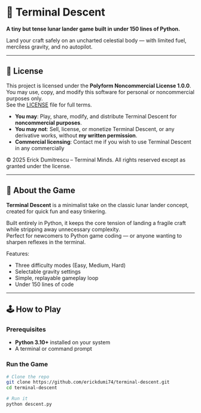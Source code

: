 # 🚀 Terminal Descent

**A tiny but tense lunar lander game built in under 150 lines of Python.**  

Land your craft safely on an uncharted celestial body — with limited fuel, merciless gravity, and no autopilot.

---

## 📄 License
This project is licensed under the **Polyform Noncommercial License 1.0.0**.  
You may use, copy, and modify this software for personal or noncommercial purposes only.  
See the [LICENSE](LICENSE) file for full terms.

- **You may**: Play, share, modify, and distribute Terminal Descent for **noncommercial purposes**.
- **You may not**: Sell, license, or monetize Terminal Descent, or any derivative works, without **my written permission**.
- **Commercial licensing**: Contact me if you wish to use Terminal Descent in any commercially

© 2025 Erick Dumitrescu – Terminal Minds. All rights reserved except as granted under the license.

---

## 📜 About the Game

**Terminal Descent** is a minimalist take on the classic lunar lander concept, created for quick fun and easy tinkering.  

Built entirely in Python, it keeps the core tension of landing a fragile craft while stripping away unnecessary complexity.  
Perfect for newcomers to Python game coding — or anyone wanting to sharpen reflexes in the terminal.

Features:
- Three difficulty modes (Easy, Medium, Hard)
- Selectable gravity settings
- Simple, replayable gameplay loop
- Under 150 lines of code

---

## 🕹 How to Play

### Prerequisites
- **Python 3.10+** installed on your system
- A terminal or command prompt

### Run the Game
```bash
# Clone the repo
git clone https://github.com/erickdumi74/terminal-descent.git
cd terminal-descent

# Run it
python descent.py
